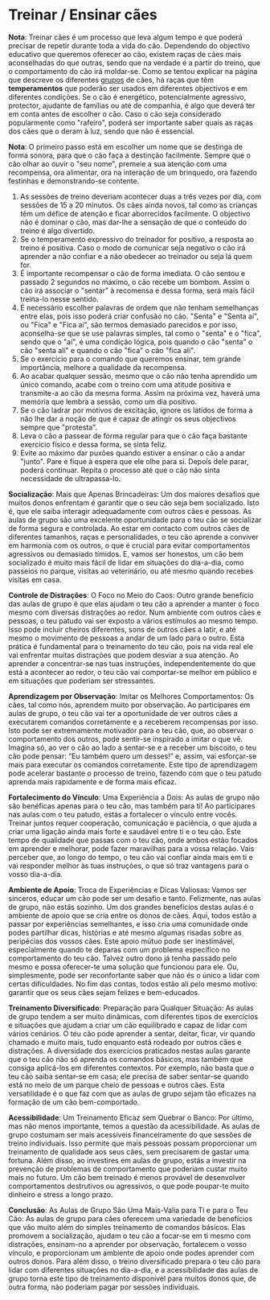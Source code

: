 # Treinar / Ensinar cães 

**Nota**: Treinar cães é um processo que leva algum tempo e que poderá precisar de repetir durante toda a vida do cão. Dependendo do objectivo educativo que queremos oferecer ao cão, existem raças de cães mais aconselhadas do que outras, sendo que na verdade é a partir do treino, que o comportamento do cão irá moldar-se. Como se tentou explicar na página que descreve os diferentes [grupos](../grupos/README.md) de cães, há raças que têm **temperamentos** que poderão ser usados em diferentes objectivos e em diferentes condições. Se o cão é energético, potencialmente agressivo, protector, ajudante de famílias ou até de companhia, é algo que deverá ter em conta antes de escolher o cão. Caso o cão seja considerado popularmente como "rafeiro", poderá ser importante saber quais as raças dos cães que o deram à luz, sendo que não é essencial. 

**Nota**: O primeiro passo está em escolher um nome que se destinga de forma sonora, para que o cão faça a destinção facilmente. Sempre que o cão olhar ao ouvir o "seu nome", premeie a sua atenção com uma recompensa, ora alimentar, ora na interação de um brinquedo, ora fazendo festinhas e demonstrando-se contente. 

1. As sessões de treino deveriam acontecer duas a três vezes por dia, com sessões de 15 a 20 minutos. Os cães ainda novos, tal como as crianças têm um défice de atenção e ficar aborrecidos facilmente. O objectivo não é dominar o cão, mas dar-lhe a sensação de que o conteúdo do treino é algo divertido. 
2. Se o temperamento expressivo do treinador for positivo, a resposta ao treino é positiva. Caso o modo de comunicar seja negativo o cão irá aprender a não confiar e a não obedecer ao treinador ou seja lá quem for. 
3. É importante recompensar o cão de forma imediata. O cão sentou e passado 2 segundos no máximo, o cão recebe um bombom. Assim o cão irá associar o "sentar" à recomensa e dessa forma, será mais fácil treina-lo nesse sentido. 
4. É necessário escolher palavras de ordem que não tenham semelhanças entre elas, pois isso poderá criar confusão no cão. "Senta" e "Senta aí", ou "Fica" e "Fica aí", são termos demasiado parecidos e por isso, aconselha-se que se use palavras simples, tal como o "senta" e o "fica", sendo que o "aí", é uma condição lógica, pois quando o cão "senta" o cão "senta ali" e quando o cão "fica" o cão "fica ali". 
5. Se o exercício para o comando que queremos ensinar, tem grande importância, melhore a qualidade da recompensa.
6. Ao acabar qualquer sessão, mesmo que o cão não tenha aprendido um único comando, acabe com o treino com uma atitude positiva e transmite-a ao cão da mesma forma. Assim na próxima vez, haverá uma memória que lembra a sessão, como um dia positivo. 
7. Se o cão ladrar por motivos de excitação, ignore os latidos de forma a não lhe dar a noção de que é capaz de atingir os seus objectivos sempre que "protesta". 
8. Leva o cão a passear de forma regular para que o cão faça bastante exercício físico e dessa forma, se sinta feliz. 
9. Evite ao máximo dar puxões quando estiver a ensinar o cão a andar "junto". Pare e fique à espera que ele olhe para si. Depois dele parar, poderá continuar. Repita o processo até que o cão não sinta necessidade de ultrapassa-lo. 

**Socialização**: Mais que Apenas Brincadeiras: Um dos maiores desafios que muitos donos enfrentam é garantir que o seu cão seja bem socializado. Isto é, que ele saiba interagir adequadamente com outros cães e pessoas. As aulas de grupo são uma excelente oportunidade para o teu cão se socializar de forma segura e controlada. Ao estar em contacto com outros cães de diferentes tamanhos, raças e personalidades, o teu cão aprende a conviver em harmonia com os outros, o que é crucial para evitar comportamentos agressivos ou demasiado tímidos. E, vamos ser honestos, um cão bem socializado é muito mais fácil de lidar em situações do dia-a-dia, como passeios no parque, visitas ao veterinário, ou até mesmo quando recebes visitas em casa.

**Controle de Distrações**: O Foco no Meio do Caos: Outro grande benefício das aulas de grupo é que elas ajudam o teu cão a aprender a manter o foco mesmo com diversas distrações ao redor. Num ambiente com outros cães e pessoas, o teu patudo vai ser exposto a vários estímulos ao mesmo tempo. Isso pode incluir cheiros diferentes, sons de outros cães a latir, e até mesmo o movimento de pessoas a andar de um lado para o outro. Esta prática é fundamental para o treinamento do teu cão, pois na vida real ele vai enfrentar muitas distrações que podem desviar a sua atenção. Ao aprender a concentrar-se nas tuas instruções, independentemente do que está a acontecer ao redor, o teu cão vai comportar-se melhor em público e em situações que poderiam ser stressantes.

**Aprendizagem por Observação**: Imitar os Melhores Comportamentos: Os cães, tal como nós, aprendem muito por observação. Ao participares em aulas de grupo, o teu cão vai ter a oportunidade de ver outros cães a executarem comandos corretamente e a receberem recompensas por isso. Isto pode ser extremamente motivador para o teu cão, que, ao observar o comportamento dos outros, pode sentir-se inspirado a imitar o que vê. Imagina só, ao ver o cão ao lado a sentar-se e a receber um biscoito, o teu cão pode pensar: “Eu também quero um desses!” e, assim, vai esforçar-se mais para executar os comandos corretamente. Este tipo de aprendizagem pode acelerar bastante o processo de treino, fazendo com que o teu patudo aprenda mais rapidamente e de forma mais eficaz.

**Fortalecimento do Vínculo**: Uma Experiência a Dois: As aulas de grupo não são benéficas apenas para o teu cão, mas também para ti! Ao participares nas aulas com o teu patudo, estás a fortalecer o vínculo entre vocês. Treinar juntos requer cooperação, comunicação e paciência, o que ajuda a criar uma ligação ainda mais forte e saudável entre ti e o teu cão. Este tempo de qualidade que passas com o teu cão, onde ambos estão focados em aprender e melhorar, pode fazer maravilhas para a vossa relação. Vais perceber que, ao longo do tempo, o teu cão vai confiar ainda mais em ti e vai responder melhor às tuas instruções, o que só traz vantagens para o vosso dia-a-dia.

**Ambiente de Apoio**: Troca de Experiências e Dicas Valiosas: Vamos ser sinceros, educar um cão pode ser um desafio e tanto. Felizmente, nas aulas de grupo, não estás sozinho. Um dos grandes benefícios destas aulas é o ambiente de apoio que se cria entre os donos de cães. Aqui, todos estão a passar por experiências semelhantes, e isso cria uma comunidade onde podes partilhar dicas, histórias e até mesmo algumas risadas sobre as peripécias dos vossos cães. Este apoio mútuo pode ser inestimável, especialmente quando te deparas com um problema específico no comportamento do teu cão. Talvez outro dono já tenha passado pelo mesmo e possa oferecer-te uma solução que funcionou para ele. Ou, simplesmente, pode ser reconfortante saber que não és o único a lidar com certas dificuldades. No fim das contas, todos estão ali pelo mesmo motivo: garantir que os seus cães sejam felizes e bem-educados.

**Treinamento Diversificado**: Preparação para Qualquer Situação: As aulas de grupo tendem a ser muito dinâmicas, com diferentes tipos de exercícios e situações que ajudam a criar um cão equilibrado e capaz de lidar com vários cenários. O teu cão pode aprender a sentar, deitar, ficar, vir quando chamado e muito mais, tudo enquanto está rodeado por outros cães e distrações. A diversidade dos exercícios praticados nestas aulas garante que o teu cão não só aprenda os comandos básicos, mas também que consiga aplicá-los em diferentes contextos. Por exemplo, não basta que o teu cão saiba sentar-se em casa; ele precisa de saber sentar-se quando está no meio de um parque cheio de pessoas e outros cães. Esta versatilidade é o que faz com que as aulas de grupo sejam tão eficazes na formação de um cão bem-comportado.

**Acessibilidade**: Um Treinamento Eficaz sem Quebrar o Banco: Por último, mas não menos importante, temos a questão da acessibilidade. As aulas de grupo costumam ser mais acessíveis financeiramente do que sessões de treino individuais. Isso permite que mais pessoas possam proporcionar um treinamento de qualidade aos seus cães, sem precisarem de gastar uma fortuna. Além disso, ao investires em aulas de grupo, estás a investir na prevenção de problemas de comportamento que poderiam custar muito mais no futuro. Um cão bem treinado é menos provável de desenvolver comportamentos destrutivos ou agressivos, o que pode poupar-te muito dinheiro e stress a longo prazo.

**Conclusão**: As Aulas de Grupo São Uma Mais-Valia para Ti e para o Teu Cão: As aulas de grupo para cães oferecem uma variedade de benefícios que vão muito além do simples treinamento de comandos básicos. Elas promovem a socialização, ajudam o teu cão a focar-se em ti mesmo com distrações, ensinam-no a aprender por observação, fortalecem o vosso vínculo, e proporcionam um ambiente de apoio onde podes aprender com outros donos. Para além disso, o treino diversificado prepara o teu cão para lidar com diferentes situações no dia-a-dia, e a acessibilidade das aulas de grupo torna este tipo de treinamento disponível para muitos donos que, de outra forma, não poderiam pagar por sessões individuais.
